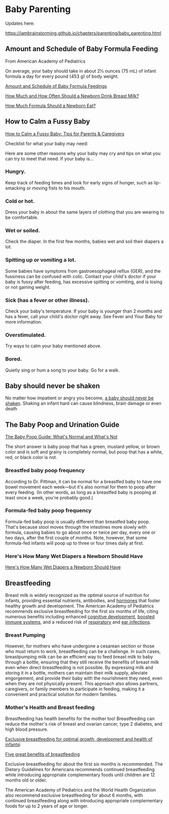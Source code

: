 # Baby Parenting

Updates here:

https://iambrainstorming.github.io/chapters/parenting/baby_parenting.html

## Amount and Schedule of Baby Formula Feeding

From American Academy of Pediatrics

On average, your baby should take in about 2½ ounces (75 mL) of infant formula a day for every pound (453 g) of body weight. 


[Amount and Schedule of Baby Formula Feedings](https://www.healthychildren.org/English/ages-stages/baby/formula-feeding/Pages/Amount-and-Schedule-of-Formula-Feedings.aspx)

[How Much and How Often Should a Newborn Drink Breast Milk?](https://www.parents.com/how-much-milk-should-a-newborn-drink-8580540)

[How Much Formula Should a Newborn Eat? ](https://www.verywellfamily.com/how-much-formula-should-a-newborn-eat-284339)

## How to Calm a Fussy Baby

[How to Calm a Fussy Baby: Tips for Parents & Caregivers](https://www.healthychildren.org/English/ages-stages/baby/crying-colic/Pages/Calming-A-Fussy-Baby.aspx)

Checklist for what your baby may need:

Here are some other ­reasons why your baby may cry and tips on what you can try to meet that need. If your baby is…

### Hungry. 
Keep track of feeding times and look for early signs of hunger, such as lip-smacking or ­moving fists to his mouth.

### Cold or hot. 
Dress your baby in about the same ­layers of clothing that you are wearing to be comfortable.

### Wet or soiled. 
Check the diaper. In the first few months, babies wet and soil their diapers a lot.

### Spitting up or vomiting a lot. 

Some babies have symptoms from gastroesophageal reflux (GER), and the fussiness can be confused with colic. Contact your child's doctor if your baby is fussy after feeding, has excessive spitting or vomiting, and is losing or not gaining weight.

### Sick (has a fever or other illness). 
Check your baby's temperature. If your baby is younger than 2 months and has a fever, call your child's ­doctor right away. See Fever and Your Baby for more information.

### Overstimulated. 
Try ways to calm your baby mentioned above.

### Bored. 
Quietly sing or hum a song to your baby. Go for a walk.

## Baby should never be shaken

No matter how impatient or angry you become, [a baby should never be shaken](https://www.healthychildren.org/English/safety-prevention/at-home/Pages/Abusive-Head-Trauma-Shaken-Baby-Syndrome.aspx). Shaking an infant hard can cause blindness, brain damage or even death

## The Baby Poop and Urination Guide

[The Baby Poop Guide: What's Normal and What's Not](https://www.parents.com/baby/diapers/dirty/the-scoop-on-poop-whats-normal-whats-not/#toc-how-often-should-my-baby-poop)

The short answer is baby poop that has a green, mustard yellow, or brown color and is soft and grainy is completely normal, but poop that has a white, red, or black color is not.

### Breastfed baby poop frequency  

According to Dr. Pittman, it can be normal for a breastfed baby to have one bowel movement each week—but it's also normal for them to poop after every feeding. (In other words, as long as a breastfed baby is pooping at least once a week, you're probably good.) 

### Formula-fed baby poop frequency 

Formula-fed baby poop is usually different than breastfed baby poop. That's because stool moves through the intestines more slowly with formula, causing babies to go about once or twice per day, every one or two days, after the first couple of months. Note, however, that some formula-fed infants will poop up to three or four times daily at first.

### Here's How Many Wet Diapers a Newborn Should Have 

[Here's How Many Wet Diapers a Newborn Should Have](https://www.parents.com/breastfeeding-and-wet-diapers-whats-normal-431621)

## Breastfeeding

Breast milk is widely recognized as the optimal source of nutrition for infants, providing essential nutrients, antibodies, and [hormones](https://www.verywellfamily.com/hormones-in-breast-milk-3984343) that foster healthy growth and development. The American Academy of Pediatrics recommends exclusive breastfeeding for the first six months of life, citing numerous benefits including enhanced [cognitive development](https://pubmed.ncbi.nlm.nih.gov/10500022/), [boosted immune systems](https://www.healthychildren.org/English/ages-stages/baby/breastfeeding/Pages/Breastfeeding-Benefits-Your-Babys-Immune-System.aspx), and a reduced risk of [respiratory](https://bmcpediatr.biomedcentral.com/articles/10.1186/s12887-019-1693-2) and [ear infections](https://www.ncbi.nlm.nih.gov/pmc/articles/PMC9238244/). 

### Breast Pumping 

However, for mothers who have undergone a cesarean section or those who must return to work, breastfeeding can be a challenge. In such cases, breastpumping milk can be an efficient way to feed breast milk to baby through a bottle, ensuring that they still receive the benefits of breast milk even when direct breastfeeding is not possible. By expressing milk and storing it in a bottle, mothers can maintain their milk supply, alleviate engorgement, and provide their baby with the nourishment they need, even when they are not physically present. This approach also allows partners, caregivers, or family members to participate in feeding, making it a convenient and practical solution for modern families.

### Mother's Health and Breast feeding

Breastfeeding has health benefits for the mother too! Breastfeeding can reduce the mother's risk of breast and ovarian cancer, type 2 diabetes, and high blood pressure.


[Exclusive breastfeeding for optimal growth, development and health of infants](https://www.who.int/tools/elena/interventions/exclusive-breastfeeding)i

[Five great benefits of breastfeeding](https://www.cdc.gov/breastfeeding/features/breastfeeding-benefits.html)

Exclusive breastfeeding for about the first six months is recommended. The Dietary Guidelines for Americans recommends continued breastfeeding while introducing appropriate complementary foods until children are 12 months old or older.

The American Academy of Pediatrics and the World Health Organization also recommend exclusive breastfeeding for about 6 months, with continued breastfeeding along with introducing appropriate complementary foods for up to 2 years of age or longer.
